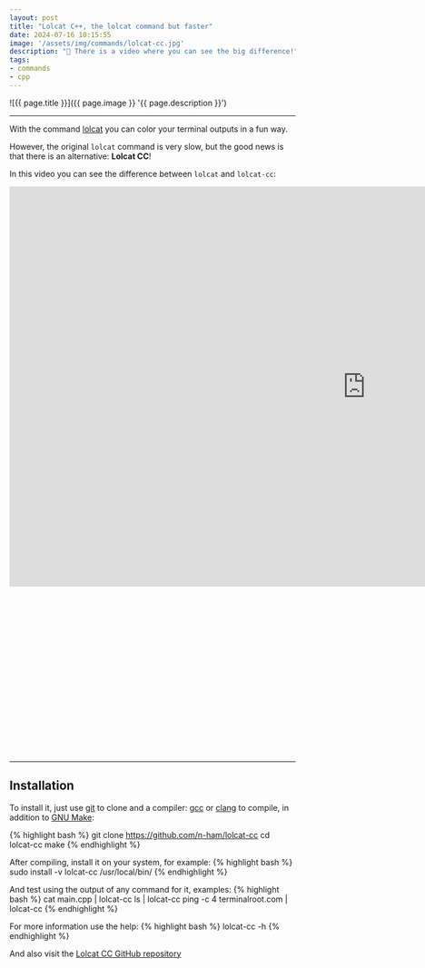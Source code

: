 ```yaml
---
layout: post
title: "Lolcat C++, the lolcat command but faster"
date: 2024-07-16 10:15:55
image: '/assets/img/commands/lolcat-cc.jpg'
description: "🌈 There is a video where you can see the big difference!"
tags:
- commands
- cpp
---
```


![{{ page.title }}]({{ page.image }} '{{ page.description }}')

---

With the command [lolcat](https://terminalroot.com.br/2015/05/divirta-se-colorindo-seu-terminal.html) you can color your terminal outputs in a fun way.

However, the original `lolcat` command is very slow, but the good news is that there is an alternative: **Lolcat CC**!

In this video you can see the difference between `lolcat` and `lolcat-cc`:

<iframe width="1253" height="705" src="https://www.youtube.com/embed/vGjqibfE2yE" title="YouTube video player" frameborder="0" allow="accelerometer; autoplay; clipboard- write; encrypted-media; gyroscope; picture-in-picture" allowfullscreen></iframe>


<!-- SQUARE - GAMES ROOT -->
<script async src="//pagead2.googlesyndication.com/pagead/js/adsbygoogle.js"></script>
<ins class="adsbygoogle"
style="display:inline-block;width:336px;height:280px"
data-ad-client="ca-pub-2838251107855362"
data-ad-slot="5351066970"></ins>
<script>
(adsbygoogle = window.adsbygoogle || []).push({});
</script>

---

## Installation
To install it, just use [git](https://terminalroot.com.br/tags#git) to clone and a compiler: [gcc](https://terminalroot.com.br/tags#gcc) or [clang](https://terminalroot.com.br/tags#clang) to compile, in addition to [GNU Make](https://terminalroot.com.br/tags#make):

{% highlight bash %}
git clone https://github.com/n-ham/lolcat-cc
cd lolcat-cc
make
{% endhighlight %}

After compiling, install it on your system, for example:
{% highlight bash %}
sudo install -v lolcat-cc /usr/local/bin/
{% endhighlight %}

And test using the output of any command for it, examples:
{% highlight bash %}
cat main.cpp | lolcat-cc
ls | lolcat-cc
ping -c 4 terminalroot.com | lolcat-cc
{% endhighlight %}

For more information use the help:
{% highlight bash %}
lolcat-cc -h
{% endhighlight %}

And also visit the [Lolcat CC GitHub repository](https://github.com/n-ham/lolcat-cc)
